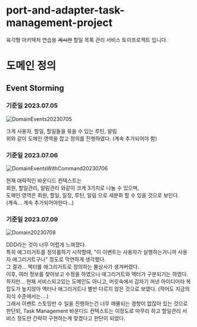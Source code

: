 # port-and-adapter-task-management-project
육각형 아키텍처 연습용 ~~게시판~~ 할일 목록 관리 서비스 토이프로젝트 입니다.



# 도메인 정의

## Event Storming 

### 기준일 2023.07.05
![DomainEvents20230705](https://github.com/Hongvengers/port-and-adapter-task-management-project/assets/66003338/ed97689b-ab3f-4421-b85d-494141acfe17)

크게
사용자, 할일, 할일들을 묶을 수 있는 루틴, 알림 <br>
위와 같이 도메인 영역을 잡고 정의를 진행하였다. (계속 추가되어야 함)


### 기준일 2023.07.06
![DomainEventsWithCommand20230706](https://github.com/Hongvengers/port-and-adapter-task-management-project/assets/66003338/c8475853-0b5b-408b-9736-89ec5a90f461)

현재 대략적인 바운디드 컨텍스트는 <br>
회원, 할일관리, 알림관리 와같이 크게 3가지로 나눌 수 있으며, <br>
도메인 영역은 회원, 할일, 일정, 루틴, 알림 으로 세분화 할 수 있을 것으로 보인다.<br> 
(계속... 계속 추가되어야한다...)


### 기준일 2023.07.09
![Domain20230708](https://github.com/Hongvengers/port-and-adapter-task-management-project/assets/66003338/d42596a1-d3ed-4a3d-a48f-744a4afdb00e)

DDD라는 것이 너무 어렵게 느껴졌다. <br>
특히 애그리거트를 정의를하기 시작할때, "이 이벤트는 사용자가 실행하는거니까 사용자 애그리거트구나" 정도로 막연하게 생각했다. <br>
그 결과... 액터를 애그리거트로 정의하는 불상사가 생겨버렸다. <br>
이후, 여러 정보를 찾아보고 수정을 하였으나 애그리거트와 액터가 구분되기는 하였다. <br>
하지만... 현재 서비스되고있는 도메인도 아니고, 머릿속에서 갑자기 꺼낸 아이디어라 복잡도가 높지않아 액터나 애그리거트나 별반 다르지 않은 것으로 보였다. (적어도 지금의 지식 수준에서는....) <br>
그래서 이벤트 스토밍만 수 일을 진행하는건 너무 매몰되는 경향이 없잖아 있는 것으로 판단되, Task Management 바운디드 컨텍스트는 이정도로 마무리 하고 할일관리 서비스 정도만 간략히 구현하는게 맞겠다고 판단이 되었다.
